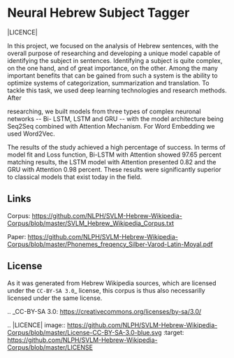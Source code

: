 
Neural Hebrew Subject Tagger
=================================
|LICENCE|

In this project, we focused on the analysis of Hebrew sentences, with the overall purpose
of researching and developing a unique model capable of identifying the subject in
sentences. Identifying a subject is quite complex, on the one hand, and of great
importance, on the other. Among the many important benefits that can be gained from
such a system is the ability to optimize systems of categorization, summarization and
translation.
To tackle this task, we used deep learning technologies and research methods. After

researching, we built models from three types of complex neuronal networks -- Bi-
LSTM, LSTM and GRU -- with the model architecture being Seq2Seq combined with Attention Mechanism. For Word Embedding we used Word2Vec.

The results of the study achieved a high percentage of success. In terms of model fit and
Loss function, Bi-LSTM with Attention showed 97.65 percent matching results, the
LSTM model with Attention presented 0.82 and the GRU with Attention 0.98 percent.
These results were significantly superior to classical models that exist today in the field.

Links
-----

Corpus:
https://github.com/NLPH/SVLM-Hebrew-Wikipedia-Corpus/blob/master/SVLM_Hebrew_Wikipedia_Corpus.txt

Paper:
https://github.com/NLPH/SVLM-Hebrew-Wikipedia-Corpus/blob/master/Phonemes_freqency_Silber-Varod-Latin-Moyal.pdf


License
-------

As it was generated from Hebrew Wikipedia sources, which are licensed under the `CC-BY-SA 3.0`_  license, this corpus is thus also necessarilly licensed under the same license.

.. _CC-BY-SA 3.0: https://creativecommons.org/licenses/by-sa/3.0/


.. |LICENCE| image:: https://github.com/NLPH/SVLM-Hebrew-Wikipedia-Corpus/blob/master/License-CC-BY-SA-3.0-blue.svg
  :target: https://github.com/NLPH/SVLM-Hebrew-Wikipedia-Corpus/blob/master/LICENSE
